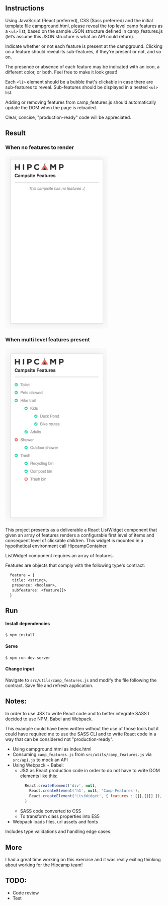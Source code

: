 ## Instructions

Using JavaScript (React preferred), CSS (Sass preferred) and the initial
template file campground.html, please reveal the top level camp features
as a `<ul>` list, based on the sample JSON structure defined in camp_features.js
(let’s assume this JSON structure is what an API could return).

Indicate whether or not each feature is present at the campground.
Clicking on a feature should reveal its sub-features, if they're present or
not, and so on.

The presence or absence of each feature may be indicated with an icon, a
different color, or both. Feel free to make it look great!

Each `<li>` element should be a bubble that's clickable in case there are
sub-features to reveal. Sub-features should be displayed in a nested `<ul>` list.

Adding or removing features from camp_features.js should automatically update the
DOM when the page is reloaded.

Clear, concise, "production-ready" code will be appreciated.

## Result

### When no features to render
![empty array](docs/features-empty.png)

### When multi level features present
![multiple levels](docs/features-multiple.png)

This project presents as a deliverable a React ListWidget component that given an array of features renders a configurable first level of items and consequent level of clickable children. This widget is mounted in a hypothetical environment call HipcampContainer.

ListWidget component requires an array of features.  

Features are objects that comply with the following type's contract:
```
  feature = {
   title: <string>,
   presence: <boolean>,
   subfeatures: <feature[]>
  }
```

## Run
#### Install dependencies  
`$ npm install`  

#### Serve  
`$ npm run dev-server`  

#### Change input  
Navigate to `src/utils/camp_features.js` and modify the file following the contract. Save file and refresh application.


## Notes:
In order to use JSX to write React code and to better integrate SASS I decided to use NPM, Babel and Webpack.   

This example could have been written without the use of those tools but it could have required me to use the SASS CLI and to write React code in a way that can be considered not "production-ready".  

* Using campground.html as index.html
* Consuming `camp_features.js` from `src/utils/camp_features.js` via `src/api.js` to mock an API
* Using Webpack + Babel:
  * JSX as React production code in order to do not have to write DOM elements like this:
    ```javascript
      React.createElement('div', null,
        React.createElement('h1', null, 'Camp Features'),
        React.createElement('ListWidget', { features : [{},{}]] }),
      )
    ```
  * SASS code converted to CSS
  * To transform class properties into ES5
* Webpack loads files, url assets and fonts

Includes type validations and handling edge cases.  

## More

I had a great time working on this exercise and it was really exiting thinking about working for the Hipcamp team!

## TODO:
* Code review
* Test
